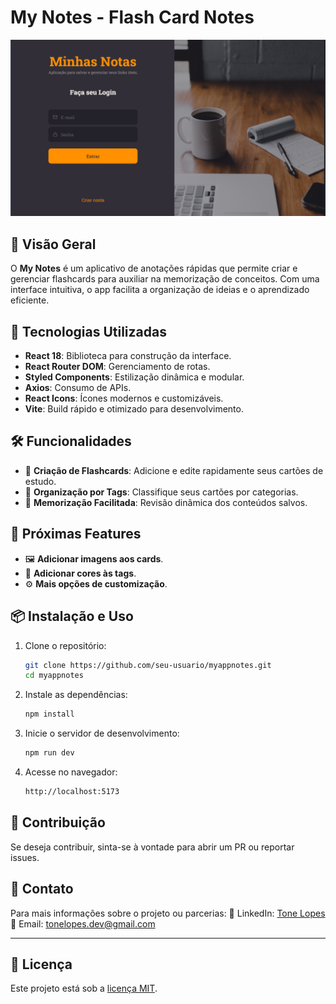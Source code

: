 # My Notes - Flash Card Notes

![App Screenshot](/public/print-banner.png)

## 📌 Visão Geral

O **My Notes** é um aplicativo de anotações rápidas que permite criar e gerenciar flashcards para auxiliar na memorização de conceitos. Com uma interface intuitiva, o app facilita a organização de ideias e o aprendizado eficiente.

## 🚀 Tecnologias Utilizadas

- **React 18**: Biblioteca para construção da interface.
- **React Router DOM**: Gerenciamento de rotas.
- **Styled Components**: Estilização dinâmica e modular.
- **Axios**: Consumo de APIs.
- **React Icons**: Ícones modernos e customizáveis.
- **Vite**: Build rápido e otimizado para desenvolvimento.

## 🛠️ Funcionalidades

- 📌 **Criação de Flashcards**: Adicione e edite rapidamente seus cartões de estudo.
- 📁 **Organização por Tags**: Classifique seus cartões por categorias.
- 🔄 **Memorização Facilitada**: Revisão dinâmica dos conteúdos salvos.

## 📌 Próximas Features

- 🖼️ **Adicionar imagens aos cards**.
- 🎨 **Adicionar cores às tags**.
- ⚙️ **Mais opções de customização**.

## 📦 Instalação e Uso

1. Clone o repositório:

   ```bash
   git clone https://github.com/seu-usuario/myappnotes.git
   cd myappnotes
   ```

2. Instale as dependências:

   ```bash
   npm install
   ```

3. Inicie o servidor de desenvolvimento:

   ```bash
   npm run dev
   ```

4. Acesse no navegador:
   ```bash
   http://localhost:5173
   ```

## 🤝 Contribuição

Se deseja contribuir, sinta-se à vontade para abrir um PR ou reportar issues.

## 📩 Contato

Para mais informações sobre o projeto ou parcerias:
📌 LinkedIn: [Tone Lopes](https://www.linkedin.com/in/seuperfil)
📧 Email: [tonelopes.dev@gmail.com](mailto:tonelopes.dev@gmail.com)

---

## 📝 Licença

Este projeto está sob a [licença MIT](LICENSE).
